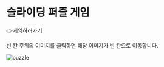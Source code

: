 # 슬라이딩 퍼즐 게임

👉[게임하러가기](https://suyeon-hong.github.io/slidingPuzzle/)

빈 칸 주위의 이미지를 클릭하면 해당 이미지가 빈 칸으로 이동합니다.

![puzzle](https://user-images.githubusercontent.com/78653426/176704513-a7aa58cf-a6ab-4560-b650-6a056ec8c867.gif)
